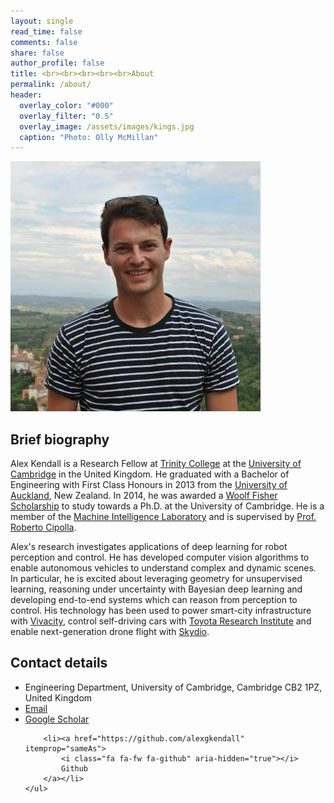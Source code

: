 ```yaml
---
layout: single
read_time: false
comments: false
share: false
author_profile: false
title: <br><br><br><br><br>About
permalink: /about/
header:
  overlay_color: "#000"
  overlay_filter: "0.5"
  overlay_image: /assets/images/kings.jpg
  caption: "Photo: Olly McMillan"
---
```


<div class="author__avatar">
    <img src="/assets/images/alex.jpg" class="author__avatar" alt="Alex Kendall" itemprop="image">
</div>

## Brief biography

Alex Kendall is a Research Fellow at [Trinity College](https://www.trin.cam.ac.uk/) at the [University of Cambridge](https://www.cam.ac.uk/) in the United Kingdom.
He graduated with a Bachelor of Engineering with First Class Honours in 2013 from the [University of Auckland](https://www.auckland.ac.nz/), New Zealand.
In 2014, he was awarded a [Woolf Fisher Scholarship](http://www.woolffishertrust.co.nz/) to study towards a Ph.D. at the University of Cambridge.
He is a member of the [Machine Intelligence Laboratory](https://mi.eng.cam.ac.uk/Main/CVR) and is supervised by [Prof. Roberto Cipolla](https://mi.eng.cam.ac.uk/~cipolla/).

Alex's research investigates applications of deep learning for robot perception and control.
He has developed computer vision algorithms to enable autonomous vehicles to understand complex and dynamic scenes.
In particular, he is excited about leveraging geometry for unsupervised learning, reasoning under uncertainty with Bayesian deep learning and developing end-to-end systems which can reason from perception to control.
His technology has been used to power smart-city infrastructure with [Vivacity](http://www.vivacitylabs.com/), control self-driving cars with [Toyota Research Institute](http://www.tri.global/) and enable next-generation drone flight with [Skydio](https://www.skydio.com/).

## Contact details

<div class="author__urls-wrapper">
    <ul class="author__urls social-icons" style="">
        <li itemprop="homeLocation" itemscope="" itemtype="http://schema.org/Place">
            <i class="fa fa-fw fa-map-marker" aria-hidden="true"></i> 
            <span itemprop="name">Engineering Department, University of Cambridge, Cambridge CB2 1PZ, United Kingdom</span>
        </li>
        <li>
            <a href="mailto:agk34@cam.ac.uk">
                <i class="fa fa-fw fa-envelope-square" aria-hidden="true"></i>
                <meta itemprop="email" content="agk34@cam.ac.uk">
                Email
            </a>
        </li>
        <li><a href="https://scholar.google.co.uk/citations?user=+" itemprop="sameAs">
            <i class="ai ai-fw ai-google-scholar-square" aria-hidden="true"></i>
            Google Scholar
        </a></li>
 
        <li><a href="https://github.com/alexgkendall" itemprop="sameAs">
            <i class="fa fa-fw fa-github" aria-hidden="true"></i> 
            Github
        </a></li>
    </ul>
</div>

